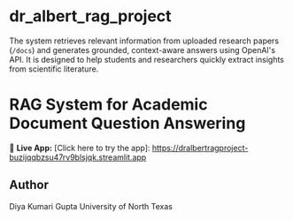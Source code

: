 # dr_albert_rag_project
The system retrieves relevant information from uploaded research papers (`/docs`) and generates grounded, context-aware answers using OpenAI's API. It is designed to help students and researchers quickly extract insights from scientific literature.

# RAG System for Academic Document Question Answering

🔗 **Live App:** [Click here to try the app]: https://dralbertragproject-buzijqqbzsu47rv9blsjqk.streamlit.app




## Author
Diya Kumari Gupta 
University of North Texas

